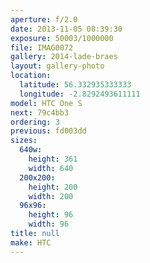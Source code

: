 ```yaml
---
aperture: f/2.0
date: 2013-11-05 08:39:30
exposure: 50003/1000000
file: IMAG0072
gallery: 2014-lade-braes
layout: gallery-photo
location:
  latitude: 56.332935333333
  longitude: -2.8292493611111
model: HTC One S
next: 79c4bb3
ordering: 3
previous: fd003dd
sizes:
  640w:
    height: 361
    width: 640
  200x200:
    height: 200
    width: 200
  96x96:
    height: 96
    width: 96
title: null
make: HTC
---
```


